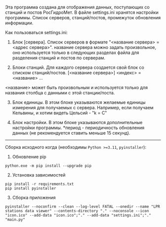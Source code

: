 Эта программа создана для отображения данных, поступающих со станций и постов РосГидроМет.
В файле settings.ini хранятся настройки программы.
Список серверов, станций/постов, промежуток обновления информации.

Как пользоваться settings.ini:
1. Блок [сервера].
Список серверов в формате "<название сервера> = <адрес сервера>".
название сервера можно задать произвольное, оно используется только в следующих разделах файла для разделения станций и постов по серверам.

2. Блоки станций.
Для каждого сервера создается свой блок со списком станций/постов.
[<название сервера>]
<индекс> = <название>
...

<название> может быть произвольным и используется только для названия столбца с данными с этой станции/поста.

3. Блок единицы.
В этом блоке указываются желаемые единицы измерения для получаемых с сервера.
Например, если получаем Кельвины, и хотим видеть Цельсий - "k = C"

4. Блок настройки.
В этом блоке указываются дополнительные настройки программы.
*период - периодичность обновления данных (не рекомендуется ставить меньше 15 секунд).

---
Сборка исходного когда (необходимы `Python >=3.11`, `pyinstaller`):
1. Обновление pip
```
python.exe -m pip install --upgrade pip
```
2. Установка зависимостей
```
pip install -r requirements.txt
pip install pyinstaller
```
3. Сборка приложения
```
pyinstaller --noconfirm --clean --log-level FATAL --onedir --name "LPR stations data viewer" --contents-directory "." --noconsole --icon "icon.ico" --add-data "icon.ico";"." --add-data "settings.ini";"." "main.py"
```



